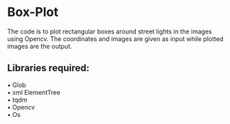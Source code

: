 # Box-Plot
The code is to plot rectangular boxes around street lights in the images using Opencv. The coordinates and images are given as input while plotted images are the output.

## Libraries required:
 • Glob <br />
 • xml ElementTree <br />
 • tqdm <br />
 • Opencv <br />
 • Os <br />
